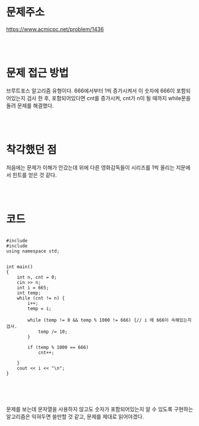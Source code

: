 # 문제주소
https://www.acmicpc.net/problem/1436


<br><br>
# 문제 접근 방법
브루트포스 알고리즘 유형이다. 666에서부터 1씩 증가시켜서 이 숫자에 666이 포함되어있는지 검사 한 후, 포함되어있다면 cnt를 증가시켜, cnt가 n이 될 때까지 while문을 돌려 문제를 해결했다. 


<br><br>
# 착각했던 점
<p>
처음에는 문제가 이해가 안갔는데 위에 다른 영화감독들이 시리즈를 1씩 올리는 지문에서 힌트를 얻은 것 같다. 
</p>
<br><br>


# 코드
<pre>
<code>
#include <iostream>
#include <string>
using namespace std;


int main()
{
	int n, cnt = 0;
	cin >> n;
	int i = 665;
	int temp;
	while (cnt != n) {
		i++;
		temp = i;

		while (temp != 0 && temp % 1000 != 666) {// i 에 666이 속해있는지 검사.
			temp /= 10;
		}
			
		if (temp % 1000 == 666)
			cnt++;
		
	}	
	cout << i << "\n";
}
</code>
</pre>

<br><br>
<p>
문제를 보는데 문자열을 사용하지 않고도 숫자가 포함되어있는지 알 수 있도록 구현하는 알고리즘은 익혀두면 쓸만할 것 같고, 문제를 제대로 읽어야겠다.
</p>